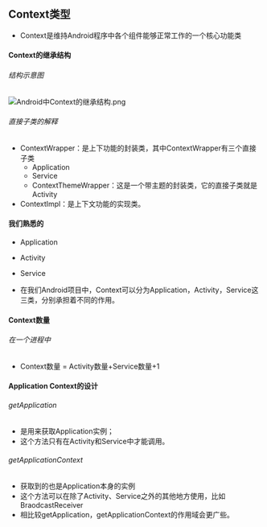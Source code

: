 ## Context类型

- Context是维持Android程序中各个组件能够正常工作的一个核心功能类

#### Context的继承结构

###### 结构示意图

![Android中Context的继承结构.png](https://upload-images.jianshu.io/upload_images/4997216-e874ea8b11ca3a78.png?imageMogr2/auto-orient/strip%7CimageView2/2/w/1240)

###### 直接子类的解释

- ContextWrapper：是上下功能的封装类，其中ContextWrapper有三个直接子类
  - Application
  - Service
  - ContextThemeWrapper：这是一个带主题的封装类，它的直接子类就是Activity
- ContextImpl：是上下文功能的实现类。



#### 我们熟悉的

- Application
- Activity
- Service

- 在我们Android项目中，Context可以分为Application，Activity，Service这三类，分别承担着不同的作用。

#### Context数量

###### 在一个进程中

- Context数量 = Activity数量+Service数量+1

#### Application Context的设计

###### getApplication

- 是用来获取Application实例；
- 这个方法只有在Activity和Service中才能调用。

###### getApplicationContext

- 获取到的也是Application本身的实例
- 这个方法可以在除了Activity、Service之外的其他地方使用，比如BraodcastReceiver
- 相比较getApplication，getApplicationContext的作用域会更广些。

